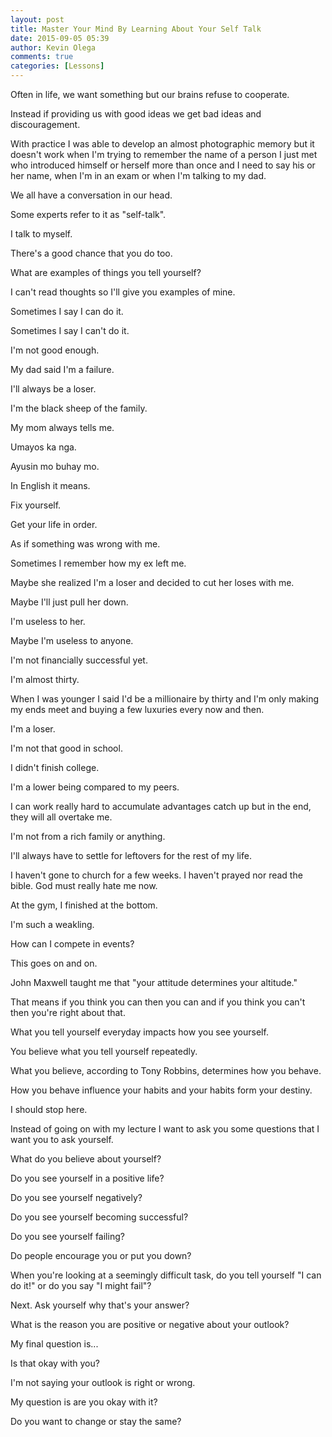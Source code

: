 ```yaml
---
layout: post
title: Master Your Mind By Learning About Your Self Talk
date: 2015-09-05 05:39
author: Kevin Olega
comments: true
categories: [Lessons]
---
```

Often in life, we want something but our brains refuse to cooperate. 

Instead if providing us with good ideas we get bad ideas and discouragement.

With practice I was able to develop an almost photographic memory but it doesn't work when I'm trying to remember the name of a person I just met who introduced himself or herself more than once and I need to say his or her name, when I'm in an exam or when I'm talking to my dad.

We all have a conversation in our head. 

Some experts refer to it as "self-talk". 

I talk to myself. 

There's a good chance that you do too. 

What are examples of things you tell yourself? 

I can't read thoughts so I'll give you examples of mine.

Sometimes I say I can do it.

Sometimes I say I can't do it.

I'm not good enough.

My dad said I'm a failure. 

I'll always be a loser. 

I'm the black sheep of the family.

My mom always tells me. 

Umayos ka nga. 

Ayusin mo buhay mo. 

In English it means. 

Fix yourself. 

Get your life in order. 

As if something was wrong with me.

Sometimes I remember how my ex left me. 

Maybe she realized I'm a loser and decided to cut her loses with me. 

Maybe I'll just pull her down. 

I'm useless to her. 

Maybe I'm useless to anyone.

I'm not financially successful yet. 

I'm almost thirty. 

When I was younger I said I'd be a millionaire by thirty and I'm only making my ends meet and buying a few luxuries every now and then. 

I'm a loser.

I'm not that good in school. 

I didn't finish college. 

I'm a lower being compared to my peers. 

I can work really hard to accumulate advantages catch up but in the end, they will all overtake me. 

I'm not from a rich family or anything. 

I'll always have to settle for leftovers for the rest of my life.

I haven't gone to church for a few weeks. I haven't prayed nor read the bible. God must really hate me now.

At the gym, I finished at the bottom. 

I'm such a weakling. 

How can I compete in events?

This goes on and on.

John Maxwell taught me that "your attitude determines your altitude." 

That means if you think you can then you can and if you think you can't then you're right about that.

What you tell yourself everyday impacts how you see yourself. 

You believe what you tell yourself repeatedly. 

What you believe, according to Tony Robbins, determines how you behave. 

How you behave influence your habits and your habits form your destiny.

I should stop here.

Instead of going on with my lecture I want to ask you some questions that I want you to ask yourself.

What do you believe about yourself?

Do you see yourself in a positive life?

Do you see yourself negatively?

Do you see yourself becoming successful?

Do you see yourself failing?

Do people encourage you or put you down?

When you're looking at a seemingly difficult task, do you tell yourself "I can do it!" or do you say "I might fail"?

Next. Ask yourself why that's your answer? 

What is the reason you are positive or negative about your outlook?

My final question is...

Is that okay with you? 

I'm not saying your outlook is right or wrong. 

My question is are you okay with it? 

Do you want to change or stay the same?
